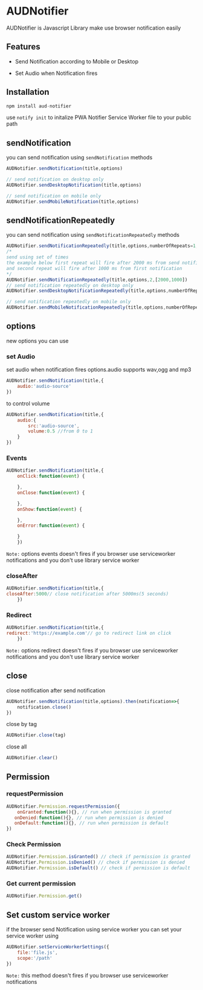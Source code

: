 # AUDNotifier

AUDNotifier is Javascript Library make use browser notification easily

## Features

- Send Notification according to Mobile or Desktop

- Set Audio when Notification fires

## Installation

```Javascript
npm install aud-notifier
```

use `notify init` to initalize PWA Notifier Service Worker file to your public path

## sendNotification

you can send notification using `sendNotification` methods

```JavaScript
AUDNotifier.sendNotification(title,options)

// send notification on desktop only
AUDNotifier.sendDesktopNotification(title,options)

// send notification on mobile only
AUDNotifier.sendMobileNotification(title,options)
```

## sendNotificationRepeatedly

you can send notification using `sendNotificationRepeatedly` methods

```JavaScript
AUDNotifier.sendNotificationRepeatedly(title,options,numberOfRepeats=1,repeatAfter=1000)
/*
send using set of times
the example below first repeat will fire after 2000 ms from send notification
and second repeat will fire after 1000 ms from first notification
*/
AUDNotifier.sendNotificationRepeatedly(title,options,2,[2000,1000])
// send notification repeatedly on desktop only
AUDNotifier.sendDesktopNotificationRepeatedly(title,options,numberOfRepeats=1,repeatAfter=1000)

// send notification repeatedly on mobile only
AUDNotifier.sendMobileNotificationRepeatedly(title,options,numberOfRepeats=1,repeatAfter=1000)
```

## options

new options you can use

### set Audio

set audio when notification fires
options.audio supports wav,ogg and mp3

```Javascript
AUDNotifier.sendNotification(title,{
    audio:'audio-source'
})

```

to control volume

```Javascript
AUDNotifier.sendNotification(title,{
    audio:{
        src:'audio-source',
        volume:0.5 //from 0 to 1
    }
})

```

### Events

```Javascript
AUDNotifier.sendNotification(title,{
    onClick:function(event) {

    },
    onClose:function(event) {

    },
    onShow:function(event) {

    },
    onError:function(event) {

    }
    })

```

`Note:` options events doesn't fires if you browser use serviceworker notifications and you don't use library service worker
### closeAfter

```Javascript
AUDNotifier.sendNotification(title,{
closeAfter:5000// close notification after 5000ms(5 seconds)
    })

```
### Redirect

```Javascript
AUDNotifier.sendNotification(title,{
redirect:'https://example.com'// go to redirect link on click
    })

```

`Note:` options redirect doesn't fires if you browser use serviceworker notifications and you don't use library service worker

## close

close notification after send notification

```Javascript
AUDNotifier.sendNotification(title,options).then(notification=>{
    notification.close()
})

```

close by tag

```JavaScript
AUDNotifier.close(tag)
```

close all

```JavaScript
AUDNotifier.clear()
```

## Permission

### requestPermission

```JavaScript
AUDNotifier.Permission.requestPermission({
    onGranted:function(){}, // run when permission is granted
   onDenied:function(){}, // run when permission is denied
   onDefault:function(){}, // run when permission is default
})
```

### Check Permission

```JavaScript
AUDNotifier.Permission.isGranted() // check if permission is granted
AUDNotifier.Permission.isDenied() // check if permission is denied
AUDNotifier.Permission.isDefault() // check if permission is default
```

### Get current permission

```JavaScript
AUDNotifier.Permission.get()
```

## Set custom service worker

if the browser send Notification using service worker you can set your service worker using

```JavaScript
AUDNotifier.setServiceWorkerSettings({
    file:'file.js',
    scope:'/path'
})
```
`Note:` this method doesn't fires if you browser use serviceworker notifications 